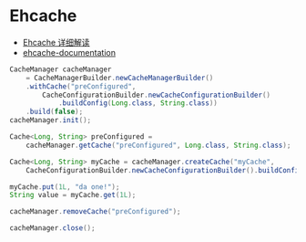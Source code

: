 # Ehcache

- [Ehcache 详细解读](http://www.blogjava.net/libin2722/articles/406569.html)
- [ehcache-documentation](http://www.ehcache.org/documentation/3.0/getting-started.html)

```java
CacheManager cacheManager
    = CacheManagerBuilder.newCacheManagerBuilder()
    .withCache("preConfigured",
        CacheConfigurationBuilder.newCacheConfigurationBuilder()
            .buildConfig(Long.class, String.class))
    .build(false);
cacheManager.init();

Cache<Long, String> preConfigured =
    cacheManager.getCache("preConfigured", Long.class, String.class);

Cache<Long, String> myCache = cacheManager.createCache("myCache",
    CacheConfigurationBuilder.newCacheConfigurationBuilder().buildConfig(Long.class, String.class));

myCache.put(1L, "da one!");
String value = myCache.get(1L);

cacheManager.removeCache("preConfigured");

cacheManager.close();
```
